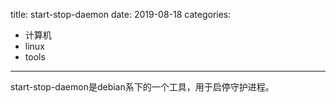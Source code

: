 title: start-stop-daemon
date: 2019-08-18
categories:
- 计算机
- linux
- tools




---

start-stop-daemon是debian系下的一个工具，用于启停守护进程。

